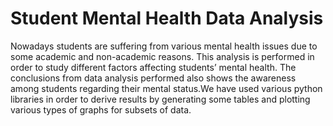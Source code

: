 # Student Mental Health Data Analysis
Nowadays students are suffering from various mental health issues due to some academic and non-academic reasons. This analysis is performed in order to study different factors affecting students’ mental health. The conclusions from data analysis performed also shows the awareness among students regarding their mental status.We have used various
python libraries in order to derive results by generating some tables and plotting various
types of graphs for subsets of data.
